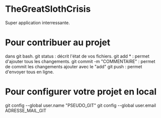 # TheGreatSlothCrisis 
 
Super application interressante.

# Pour contribuer au projet

dans git bash. 
git status : décrit l'état de vos fichiers.
git add * : permet d'ajouter tous les changements.
git commit -m "COMMENTAIRE" : permet de commit les changements ajouter avec le "add"
git push : permet d'envoyer tous en ligne.

# Pour configurer votre projet en local

git config --global user.name "PSEUDO_GIT"
git config --global user.email ADRESSE_MAIL_GIT
